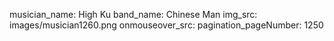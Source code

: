 musician_name: High Ku
band_name: Chinese Man
img_src: images/musician1260.png
onmouseover_src: 
pagination_pageNumber: 1250